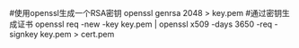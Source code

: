 #使用openssl生成一个RSA密钥
openssl genrsa 2048 > key.pem
#通过密钥生成证书
openssl req -new -key key.pem | openssl x509 -days 3650 -req -signkey key.pem > cert.pem
